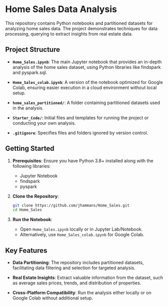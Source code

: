 # Home Sales Data Analysis

This repository contains Python notebooks and partitioned datasets for analyzing home sales data. The project demonstrates techniques for data processing, querying to extract insights from real estate data.

## Project Structure

- **`Home_Sales.ipynb`**: The main Jupyter notebook that provides an in-depth analysis of the home sales dataset, using Python libraries like findspark and pyspark.sql.
  
- **`Home_Sales_colab.ipynb`**: A version of the notebook optimized for Google Colab, ensuring easier execution in a cloud environment without local setup.

- **`home_sales_partitioned/`**: A folder containing partitioned datasets used in the analysis.

- **`Starter_Code/`**: Initial files and templates for running the project or conducting your own analysis.

- **`.gitignore`**: Specifies files and folders ignored by version control.

## Getting Started

1. **Prerequisites**: Ensure you have Python 3.8+ installed along with the following libraries:
   - Jupyter Notebook
   - findspark
   - pyspark

2. **Clone the Repository**:
   ```bash
   git clone https://github.com/jhammans/Home_Sales.git
   cd Home_Sales
   ```

3. **Run the Notebook**:
   - Open `Home_Sales.ipynb` locally or in Jupyter Lab/Notebook.
   - Alternatively, use `Home_Sales_colab.ipynb` for Google Colab.

## Key Features

- **Data Partitioning**: The repository includes partitioned datasets, facilitating data filtering and selection for targeted analysis.
  
- **Real Estate Insights**: Extract valuable information from the dataset, such as average sales prices, trends, and distribution of properties.

- **Cross-Platform Compatibility**: Run the analysis either locally or on Google Colab without additional setup.